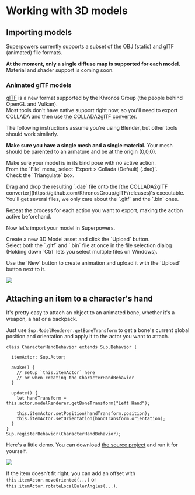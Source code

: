 # Working with 3D models

## Importing models

Superpowers currently supports a subset of the OBJ (static) and glTF (animated) file formats.

<div class="note">
  <b>At the moment, only a single diffuse map is supported for each model.</b>
  Material and shader support is coming soon.
</div>

### Animated glTF models

<a href="https://github.com/KhronosGroup/glTF">glTF</a> is a new format supported by the Khronos Group (the people behind OpenGL and Vulkan).  
Most tools don't have native support right now, so you'll need to export COLLADA and then use [the COLLADA2glTF converter](https://github.com/KhronosGroup/glTF/wiki/Converter-builds).

The following instructions assume you're using Blender, but other tools should work similarly.

<div class="note">
  <p><b>Make sure you have a single mesh and a single material.</b> Your mesh should be parented to an armature and be at the origin (0,0,0).
</div>

<div class="action">
  <p>Make sure your model is in its bind pose with no active action.<br>
  From the `File` menu, select `Export > Collada (Default) (.dae)`.<br>
  Check the `Triangulate` box.

  <p>Drag and drop the resulting `.dae` file onto the [the COLLADA2glTF converter](https://github.com/KhronosGroup/glTF/releases)'s executable.<br>
  You'll get several files, we only care about the `.gltf` and the `.bin` ones.

  <p>Repeat the process for each action you want to export, making the action active beforehand.
</div>

Now let's import your model in Superpowers.

<div class="action">
  <p>Create a new 3D Model asset and click the `Upload` button.<br>
  Select both the `.gltf` and `.bin` file at once in the file selection dialog (Holding down `Ctrl` lets you select multiple files on Windows).

  <p>Use the `New` button to create animation and upload it with the `Upload` button next to it.
</div>

![](http://i.imgur.com/niveyoP.gif)

## Attaching an item to a character's hand

It's pretty easy to attach an object to an animated bone, whether it's a weapon,
a hat or a backpack.

Just use `Sup.ModelRenderer.getBoneTransform` to get a bone's current global position and orientation and apply it to the actor you want to attach.

```
class CharacterHandBehavior extends Sup.Behavior {

  itemActor: Sup.Actor;

  awake() {
    // Setup `this.itemActor` here
    // or when creating the CharacterHandBehavior
  }

  update() {
    let handTransform = this.actor.modelRenderer.getBoneTransform("Left Hand");

    this.itemActor.setPosition(handTransform.position);
    this.itemActor.setOrientation(handTransform.orientation);
  }
}
Sup.registerBehavior(CharacterHandBehavior);
```

Here's a little demo. You can download [the source project](https://bitbucket.org/sparklinlabs/superpowers-model-demo/) and run it for yourself.

![](http://i.imgur.com/gep1b6u.gif)

If the item doesn't fit right, you can add an offset with `this.itemActor.moveOriented(...)` or `this.itemActor.rotateLocalEulerAngles(...)`.
